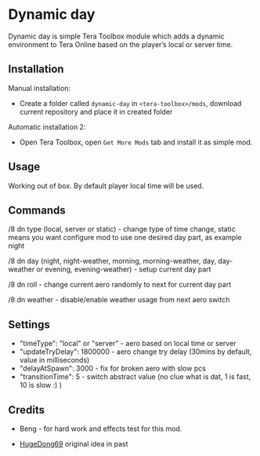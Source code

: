 # Dynamic day

Dynamic day is simple Tera Toolbox module which adds a dynamic environment to Tera Online based on the player’s local or server time.

## Installation

Manual installation:
- Create a folder called `dynamic-day` in `<tera-toolbox>/mods`, download current repository and place it in created folder

Automatic installation 2:
- Open Tera Toolbox, open `Get More Mods` tab and install it as simple mod.

## Usage

Working out of box. By default player local time will be used. 

## Commands

/8 dn type <type> (local, server or static) - change type of time change, static means you want configure mod to use one desired day part, as example night 

/8 dn day <day part> (night, night-weather, morning, morning-weather, day, day-weather or evening, evening-weather) - setup current day part

/8 dn roll - change current aero randomly to next for current day part

/8 dn weather - disable/enable weather usage from next aero switch


## Settings

-	"timeType": "local" or "server" - aero based on local time or server
-	"updateTryDelay": 1800000 - aero change try delay (30mins by default, value in milliseconds)
-	"delayAtSpawn": 3000 - fix for broken aero with slow pcs
-	"transitionTime": 5 - switch abstract value (no clue what is dat, 1 is fast, 10 is slow :) )

## Credits 

- Beng - for hard work and effects test for this mod.

- [HugeDong69](https://github.com/codeagon) original idea in past
